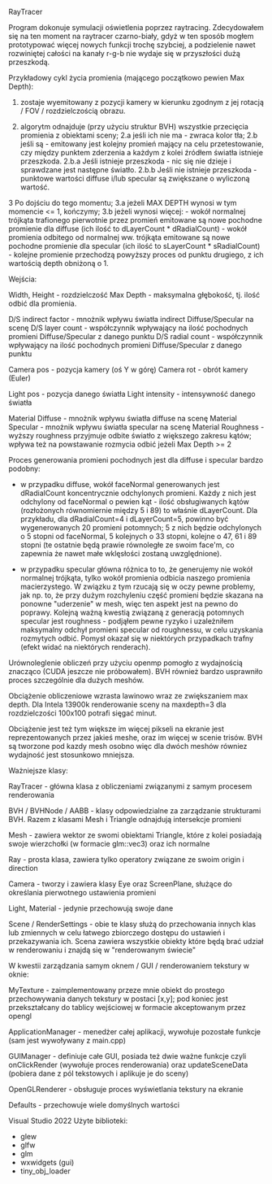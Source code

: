 RayTracer

Program dokonuje symulacji oświetlenia poprzez raytracing. Zdecydowałem się na ten moment na raytracer czarno-biały, gdyż w ten sposób mogłem prototypować więcej nowych funkcji trochę szybciej, a podzielenie nawet rozwiniętej całości na kanały r-g-b nie wydaje się w przyszłości dużą przeszkodą.

Przykładowy cykl życia promienia (mającego początkowo pewien Max Depth):

1. zostaje wyemitowany z pozycji kamery w kierunku zgodnym z jej rotacją / FOV / rozdzielczością obrazu.

2. algorytm odnajduje (przy użyciu struktur BVH) wszystkie przecięcia promienia z obiektami sceny; 
	2.a jeśli ich nie ma - zwraca kolor tła; 
	2.b jeśli są - emitowany jest kolejny promień mający na celu przetestowanie, czy między punktem zderzenia a każdym z kolei źródłem światła istnieje przeszkoda. 
		2.b.a Jeśli istnieje przeszkoda - nic się nie dzieje i sprawdzane jest następne światło. 
		2.b.b Jeśli nie istnieje przeszkoda - punktowe wartości diffuse i/lub specular są zwiększane o wyliczoną wartość. 

3 Po dojściu do tego momentu;
	3.a jeżeli MAX DEPTH wynosi w tym momencie <= 1, kończymy; 
	3.b jeżeli wynosi więcej:
		- wokół normalnej trójkąta trafionego pierwotnie przez promień emitowane są nowe pochodne promienie dla diffuse (ich ilość to dLayerCount * dRadialCount)
		- wokół promienia odbitego od normalnej ww. trójkąta emitowane są nowe pochodne promienie dla specular (ich ilość to sLayerCount * sRadialCount)
		- kolejne promienie przechodzą powyższy proces od punktu drugiego, z ich wartością depth obniżoną o 1.

Wejścia:

Width, Height - rozdzielczość
Max Depth - maksymalna głębokość, tj. ilość odbić dla promienia.

D/S indirect factor - mnożnik wpływu światła indirect Diffuse/Specular na scenę
D/S layer count - współczynnik wpływający na ilość pochodnych promieni Diffuse/Specular z danego punktu
D/S radial count - współczynnik wpływający na ilość pochodnych promieni Diffuse/Specular z danego punktu

Camera pos - pozycja kamery (oś Y w górę)
Camera rot - obrót kamery (Euler)

Light pos - pozycja danego światła
Light intensity - intensywność danego światła

Material Diffuse - mnożnik wpływu światła diffuse na scenę
Material Specular - mnożnik wpływu światła specular na scenę
Material Roughness - wyższy roughness przyjmuje odbite światło z większego zakresu kątów; wpływa też na powstawanie rozmycia odbić jeżeli Max Depth >= 2


Proces generowania promieni pochodnych jest dla diffuse i specular bardzo podobny:

- w przypadku diffuse, wokół faceNormal generowanych jest dRadialCount koncentrycznie odchylonych promieni. Każdy z nich jest odchylony od faceNormal o pewien kąt - ilość obsługiwanych kątów (rozłożonych równomiernie między 5 i 89) to właśnie dLayerCount. Dla przykładu, dla dRadialCount=4 i dLayerCount=5, powinno być wygenerowanych 20 promieni potomnych; 5 z nich będzie odchylonych o 5 stopni od faceNormal, 5 kolejnych o 33 stopni, kolejne o 47, 61 i 89 stopni (te ostatnie będą prawie równoległe ze swoim face'm, co zapewnia że nawet małe wklęsłości zostaną uwzględnione).

- w przypadku specular główna różnica to to, że generujemy nie wokół normalnej trójkąta, tylko wokół promienia odbicia naszego promienia macierzystego. W związku z tym rzucają się w oczy pewne problemy, jak np. to, że przy dużym rozchyleniu część promieni będzie skazana na ponowne "uderzenie" w mesh, więc ten aspekt jest na pewno do poprawy.
Kolejną ważną kwestią związaną z generacją potomnych specular jest roughness - podjąłem pewne ryzyko i uzależniłem maksymalny odchył promieni specular od roughnessu, w celu uzyskania rozmytych odbić. Pomysł okazał się w niektórych przypadkach trafny (efekt widać na niektórych renderach).


Urównoleglenie obliczeń przy użyciu openmp pomogło z wydajnością znacząco (CUDA jeszcze nie próbowałem). BVH również bardzo usprawniło proces szczególnie dla dużych meshów.

Obciążenie obliczeniowe wzrasta lawinowo wraz ze zwiększaniem max depth. Dla Intela 13900k renderowanie sceny na maxdepth=3 dla rozdzielczości 100x100 potrafi sięgać minut.

Obciążenie jest też tym większe im więcej pikseli na ekranie jest reprezentowanych przez jakieś meshe, oraz im więcej w scenie trisów. BVH są tworzone pod kazdy mesh osobno więc dla dwóch meshów równiez wydajność jest stosunkowo mniejsza.



Ważniejsze klasy:

RayTracer - główna klasa z obliczeniami związanymi z samym procesem renderowania

BVH / BVHNode / AABB - klasy odpowiedzialne za zarządzanie strukturami BVH. Razem z klasami Mesh i Triangle odnajdują intersekcje promieni

Mesh - zawiera wektor ze swomi obiektami Triangle, które z kolei posiadają swoje wierzchołki (w formacie glm::vec3) oraz ich normalne 

Ray - prosta klasa, zawiera tylko operatory związane ze swoim origin i direction

Camera - tworzy i zawiera klasy Eye oraz ScreenPlane, służące do określania pierwotnego ustawienia promieni

Light, Material - jedynie przechowują swoje dane

Scene / RenderSettings - obie te klasy służą do przechowania innych klas lub zmiennych w celu łatwego zbiorczego dostępu do ustawień i przekazywania ich. Scena zawiera wszystkie obiekty które będą brać udział w renderowaniu i znajdą się w "renderowanym świecie"


W kwestii zarządzania samym oknem / GUI / renderowaniem tekstury w oknie:

MyTexture - zaimplementowany przeze mnie obiekt do prostego przechowywania danych tekstury w postaci [x,y]; pod koniec jest przekształcany do tablicy wejściowej w formacie akceptowanym przez opengl

ApplicationManager - menedżer całej aplikacji, wywołuje pozostałe funkcje (sam jest wywoływany z main.cpp)

GUIManager - definiuje całe GUI, posiada też dwie ważne funkcje czyli onClickRender (wywołuje proces renderowania) oraz updateSceneData (pobiera dane z pól tekstowych i aplikuje je do sceny)

OpenGLRenderer - obsługuje proces wyświetlania tekstury na ekranie

Defaults - przechowuje wiele domyślnych wartości



Visual Studio 2022
Użyte biblioteki:
- glew
- glfw
- glm
- wxwidgets (gui)
- tiny_obj_loader
